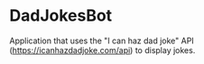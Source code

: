 # DadJokesBot
Application that uses the "I can haz dad joke" API (https://icanhazdadjoke.com/api) to display jokes.
